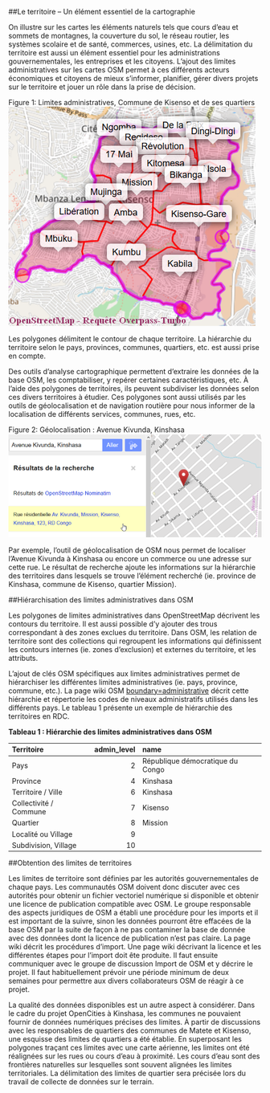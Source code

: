 ##Le territoire – Un élément essentiel de la cartographie

On illustre sur les cartes les éléments naturels tels que cours d’eau et sommets de montagnes, la couverture du sol, le réseau routier, les systèmes scolaire et de santé, commerces, usines, etc.  La délimitation du territoire est aussi un élément essentiel pour les administrations gouvernementales, les entreprises et les citoyens. L’ajout des limites administratives sur les cartes OSM permet à ces différents acteurs économiques et citoyens de mieux s’informer, planifier, gérer divers projets sur le territoire et jouer un rôle dans la prise de décision.  

Figure 1: Limites administratives, 
Commune de Kisenso et de ses quartiers
![Overpass Extraction territoires](img/Territoires-Commune-Kisenso-et-quartiers.png "Quarties de Kisenso" )

Les polygones délimitent le contour de chaque territoire. La hiérarchie du territoire selon le pays, provinces, communes, quartiers, etc. est aussi prise en compte.

Des outils d’analyse cartographique permettent d’extraire les données de la base OSM, les comptabiliser, y repérer certaines caractéristiques, etc. À l’aide des polygones de territoires, ils peuvent subdiviser les données selon ces divers territoires à étudier. Ces polygones sont aussi utilisés par les outils de géolocalisation et de navigation routière pour nous informer de la localisation de différents services, communes, rues, etc.  

Figure 2: Géolocalisation : Avenue Kivunda, Kinshasa
![Géolocalisation, Avenue Kivunda, Kinshasa](img/Recherche-OSM-Avenue-Kivunda-Kinshasa.png)

Par exemple, l’outil de géolocalisation de OSM nous permet  de localiser l’Avenue Kivunda à Kinshasa ou encore un commerce ou une adresse sur cette rue. Le résultat de recherche ajoute les informations sur la hiérarchie des territoires dans lesquels se trouve l’élément recherché (ie. province de Kinshasa, commune de Kisenso, quartier Mission).

##Hiérarchisation des limites administratives dans OSM

Les polygones de limites administratives dans OpenStreetMap  décrivent les contours du territoire. Il est aussi possible d’y ajouter des trous correspondant à des zones exclues du territoire. 
Dans OSM, les relation de territoire sont des collections qui regroupent les informations qui définissent les contours internes (ie. zones d’exclusion) et externes du territoire, et les attributs.  

L’ajout de clés OSM spécifiques aux limites administratives permet de hiérarchiser les différentes limites administratives (ie. pays, province, commune, etc.).  La page wiki OSM [boundary=administrative](https://wiki.openstreetmap.org/wiki/Tag:boundary=administrative) décrit cette hiérarchie et répertorie les codes de niveaux administratifs utilisés dans les différents pays. Le tableau 1 présente un exemple de hiérarchie des territoires en RDC.

**Tableau 1 : Hiérarchie des limites administratives dans OSM**

| Territoire  | admin_level |  name |
| :------------- | -----------: | :-------------------------------- |
| Pays  |  2 | République démocratique du Congo  |
| Province |  4 | Kinshasa | 
| Territoire / Ville |  6 | Kinshasa | 
| Collectivité / Commune  |  7 | Kisenso | 
| Quartier  |  8  | Mission | 
| Localité ou Village  |  9  |  | 
| Subdivision, Village  | 10  |  | 


##Obtention des limites de territoires

Les limites de territoire sont définies par les autorités gouvernementales de chaque pays.  Les communautés OSM doivent donc discuter avec ces autorités pour obtenir un fichier vectoriel numérique si disponible et obtenir une licence de publication compatible avec OSM.  Le groupe responsable des aspects juridiques de OSM a établi une procédure pour les imports et il est important de la suivre, sinon les données pourront être effacées de la base OSM par la suite de façon  à ne pas contaminer la base de donnée avec des données dont la licence de publication n’est pas claire. La page wiki  décrit les procédures d’import.  Une page wiki décrivant la licence et les différentes étapes pour l’import doit ête produite. Il faut ensuite communiquer avec le groupe de discussion Import de OSM et y décrire le projet. Il faut habituellement prévoir une période minimum de deux semaines pour permettre aux divers collaborateurs OSM de réagir à ce projet.

La qualité des données disponibles est un autre aspect à considérer. Dans le cadre du projet OpenCities à Kinshasa, les communes ne pouvaient fournir de données numériques précises des limites. À partir de discussions avec les responsables de quartiers des communes de Matete et Kisenso, une esquisse des limites de quartiers a été établie.  En superposant les polygones traçant ces limites avec une carte aérienne, les limites ont été réalignées sur les rues ou cours d’eau à proximité. Les cours d’eau sont des frontières naturelles sur lesquelles sont souvent alignées les limites territoriales.  La délimitation  des limites de quartier sera précisée lors du travail de collecte de données sur le terrain.
